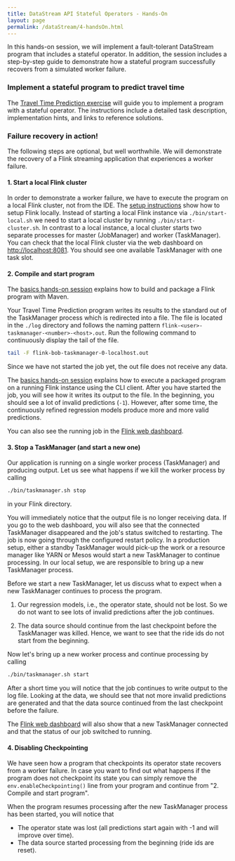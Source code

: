 ```yaml
---
title: DataStream API Stateful Operators - Hands-On
layout: page
permalink: /dataStream/4-handsOn.html
---
```


In this hands-on session, we will implement a fault-tolerant DataStream program that includes a stateful operator. In addition, the session includes a step-by-step guide to demonstrate how a stateful program successfully recovers from a simulated worker failure. 

### Implement a stateful program to predict travel time

The [Travel Time Prediction exercise]( {{site.baseurl}}/exercises/timePrediction.html) will guide you to implement a program with a stateful operator. The instructions include a detailed task description, implementation hints, and links to reference solutions.

### Failure recovery in action!

The following steps are optional, but well worthwhile. We will demonstrate the recovery of a Flink streaming application that experiences a worker failure.

#### 1. Start a local Flink cluster

In order to demonstrate a worker failure, we have to execute the program on a local Flink cluster, not from the IDE. The [setup instructions]({{site.baseurl}}/devEnvSetup.html) show how to setup Flink locally. Instead of starting a local Flink instance via `./bin/start-local.sh` we need to start a local cluster by running `./bin/start-cluster.sh`. In contrast to a local instance, a local cluster starts two separate processes for master (JobManager) and worker (TaskManager). You can check that the local Flink cluster via the web dashboard on [http://localhost:8081](http://localhost:8081). You should see one available TaskManager with one task slot.

#### 2. Compile and start program

The [basics hands-on session]({{site.baseurl}}/dataStream/1-handsOn.html) explains how to build and package a Flink program with Maven. 

Your Travel Time Prediction program writes its results to the standard out of the TaskManager process which is redirected into a file. The file is located in the `./log` directory and follows the naming pattern `flink-<user>-taskmanager-<number>-<host>.out`. Run the following command to continuously display the tail of the file.

~~~bash
tail -F flink-bob-taskmanager-0-localhost.out 
~~~~

Since we have not started the job yet, the out file does not receive any data. 

The [basics hands-on session]({{site.baseurl}}/dataStream/1-handsOn.html) explains how to execute a packaged program on a running Flink instance using the CLI client. After you have started the job, you will see how it writes its output to the file. In the beginning, you should see a lot of invalid predictions (`-1`). However, after some time, the continuously refined regression models produce more and more valid predictions.

You can also see the running job in the [Flink web dashboard](http://localhost:8081). 

#### 3. Stop a TaskManager (and start a new one)

Our application is running on a single worker process (TaskManager) and producing output. Let us see what happens if we kill the worker process by calling

~~~bash
./bin/taskmanager.sh stop
~~~

in your Flink directory.

You will immediately notice that the output file is no longer receiving data. If you go to the web dashboard, you will also see that the connected TaskManager disappeared and the job's status switched to restarting. The job is now going through the configured restart policy. In a production setup, either a standby TaskManager would pick-up the work or a resource manager like YARN or Mesos would start a new TaskManager to continue processing. In our local setup, we are responsible to bring up a new TaskManager process.

Before we start a new TaskManager, let us discuss what to expect when a new TaskManager continues to process the program. 

1. Our regression models, i.e., the operator state, should not be lost. So we do not want to see lots of invalid predictions after the job continues.

2. The data source should continue from the last checkpoint before the TaskManager was killed. Hence, we want to see that the ride ids do not start from the beginning.

Now let's bring up a new worker process and continue processing by calling

~~~bash
./bin/taskmanager.sh start
~~~

After a short time you will notice that the job continues to write output to the log file. Looking at the data, we should see that not more invalid predictions are generated and that the data source continued from the last checkpoint before the failure.

The [Flink web dashboard](http://localhost:8081) will also show that a new TaskManager connected and that the status of our job switched to running.

#### 4. Disabling Checkpointing

We have seen how a program that checkpoints its operator state recovers from a worker failure. In case you want to find out what happens if the program does not checkpoint its state you can simply remove the `env.enableCheckpointing()` line from your program and continue from "2. Compile and start program".

When the program resumes processing after the new TaskManager process has been started, you will notice that 

* The operator state was lost (all predictions start again with -1 and will improve over time). 
* The data source started processing from the beginning (ride ids are reset).
